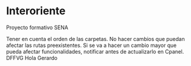 # Interoriente
Proyecto formativo SENA

Tener en cuenta el orden de las carpetas. No hacer cambios que puedan afectar las rutas preexistentes. Si se va a hacer un cambio mayor que pueda afectar funcionalidades, notificar antes de actualizarlo en Cpanel. 
DFFVG
Hola Gerardo
